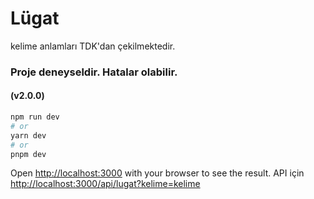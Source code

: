 # Lügat

kelime anlamları TDK'dan çekilmektedir.

### Proje deneyseldir. Hatalar olabilir.

#### (v2.0.0)

```bash
npm run dev
# or
yarn dev
# or
pnpm dev
```

Open [http://localhost:3000](http://localhost:3000) with your browser to see the result.
API için [http://localhost:3000/api/lugat?kelime=kelime](http://localhost:3000/api/lugat?kelime=kelime)
